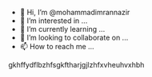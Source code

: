 - 👋 Hi, I’m @mohammadimrannazir
- 👀 I’m interested in ...
- 🌱 I’m currently learning ...
- 💞️ I’m looking to collaborate on ...
- 📫 How to reach me ...

<!---
mohammadimrannazir/mohammadimrannazir is a ✨ special ✨ repository because its `README.md` (this file) appears on your GitHub profile.
You can click the Preview link to take a look at your changes.
--->



gkhffydflbzhfsgkftharjgjlzhfxvheuhvxhbh
